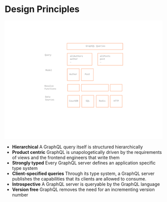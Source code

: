 # Design Principles

![GraphQL Runtime Structure](runtime-structure.png)

* __Hierarchical__ A GraphQL query itself is structured hierarchically
* __Product centric__ GraphQL is unapologetically driven by the requirements of views and the frontend engineers that write them
* __Strongly typed__ Every GraphQL server defines an application specific type system
* __Client‐specified queries__ Through its type system, a GraphQL server publishes the capabilities that its clients are allowed to consume.
* __Introspective__ A GraphQL server is queryable by the GraphQL language
* __Version free__ GraphQL removes the need for an incrementing version number
